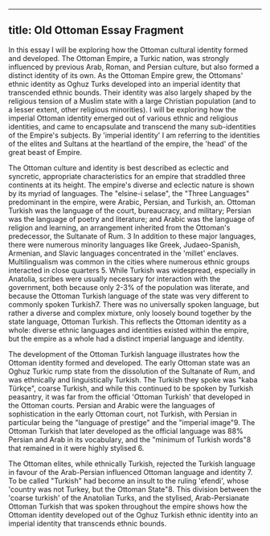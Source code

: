 

---
title: Old Ottoman Essay Fragment
---



In this essay I will be exploring how the Ottoman cultural identity formed and developed. The Ottoman Empire, a Turkic nation, was strongly influenced by previous Arab, Roman, and Persian culture, but also formed a distinct identity of its own. As the Ottoman Empire grew, the Ottomans' ethnic identity as Oghuz Turks developed into an imperial identity that transcended ethnic bounds. Their identity was also largely shaped by the religious tension of a Muslim state with a large Christian population (and to a lesser extent, other religious minorities). I will be exploring how the imperial Ottoman identity emerged out of various ethnic and religious identities, and came to encapsulate and transcend the many sub-identities of the Empire's subjects. By 'imperial identity' I am referring to the identities of the elites and Sultans at the heartland of the empire,  the 'head' of the great beast of Empire. 

The Ottoman culture and identity is best described as eclectic and syncretic, appropriate characteristics for an empire that straddled three continents at its height. The empire's diverse and eclectic nature is shown by its myriad of languages. The "elsine-i selase", the "Three Languages" predominant in the empire, were Arabic, Persian, and Turkish, an. Ottoman Turkish was the language of the court, bureaucracy, and military; Persian was the language of poetry and literature; and Arabic was the language of religion and learning, an arrangement inherited from the Ottoman's predecessor, the Sultanate of Rum. 3 In addition to these major languages, there were numerous minority languages like Greek, Judaeo-Spanish, Armenian, and Slavic languages concentrated in the 'millet' enclaves. Multilingualism was common in the cities where numerous ethnic groups interacted in close quarters 5. While Turkish was widespread, especially in Anatolia, scribes were usually necessary for interaction with the government, both because only 2-3% of the population was literate, and because the Ottoman Turkish language of the state was very different to commonly spoken Turkish7. There was no universally spoken language, but rather a diverse and complex mixture, only loosely bound together by the state language, Ottoman Turkish. This reflects the Ottoman identity as a whole: diverse ethnic languages and identities existed within the empire, but the empire as a whole had a distinct imperial language and identity.

The development of the Ottoman Turkish language illustrates how the Ottoman identity formed and developed. The early Ottoman state was an Oghuz Turkic rump state from the dissolution of the Sultanate of Rum, and was ethnically and linguistically Turkish. The Turkish they spoke was "kaba Türkçe", coarse Turkish, and while this continued to be spoken by Turkish peasantry, it was far from the official 'Ottoman Turkish' that developed in the Ottoman courts. Persian and Arabic were the languages of sophistication in the early Ottoman court, not Turkish, with Persian in particular being the "language of prestige" and the "imperial image"9. The Ottoman Turkish that later developed as the official language was 88% Persian and Arab in its vocabulary, and the "minimum of Turkish words"8 that remained in it were highly stylised 6.

The Ottoman elites, while ethnically Turkish, rejected the Turkish language in favour of the Arab-Persian influenced Ottoman language and identity 7. To be called "Turkish" had become an insult to the ruling 'efendi', whose 'country was not Turkey, but the Ottoman State"8. This division between the 'coarse turkish' of the Anatolian Turks, and the stylised, Arab-Persianate Ottoman Turkish that was spoken throughout the empire shows how the Ottoman identity developed out of the Oghuz Turkish ethnic identity into an imperial identity that transcends ethnic bounds.
